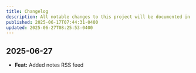 ```yaml
---
title: Changelog
description: All notable changes to this project will be documented in this file.
published: 2025-06-17T07:44:31-0400
updated: 2025-06-27T08:25:53-0400
---
```


## 2025-06-27

- **Feat:** Added notes RSS feed
